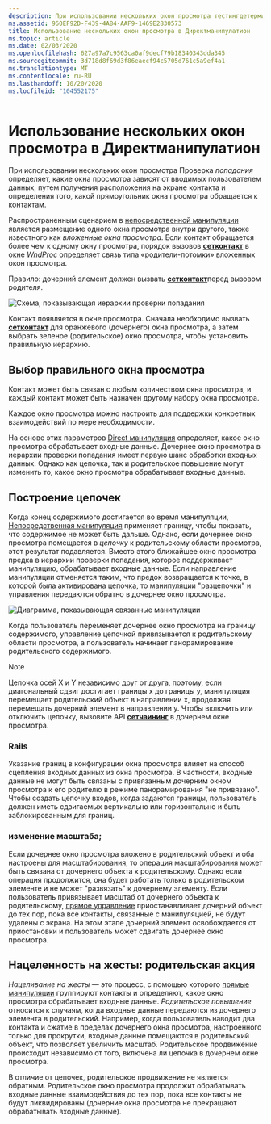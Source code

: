 ```yaml
---
description: При использовании нескольких окон просмотра тестингдетерминес на то, какие окна просмотра зависят от вводимых пользователем данных, занимая положение контакта на экране и определяя, какой прямоугольник окна просмотра обращается к контактам.
ms.assetid: 960EF92D-F439-4A84-AAF9-1469E2830573
title: Использование нескольких окон просмотра в Директманипулатион
ms.topic: article
ms.date: 02/03/2020
ms.openlocfilehash: 627a97a7c9563ca0af9decf79b18340343dda345
ms.sourcegitcommit: 3d718d8f69d3f86eaecf94c5705d761c5a9ef4a1
ms.translationtype: MT
ms.contentlocale: ru-RU
ms.lasthandoff: 10/20/2020
ms.locfileid: "104552175"
---
```

# <a name="using-multiple-viewports-in-directmanipulation"></a>Использование нескольких окон просмотра в Директманипулатион

При использовании нескольких окон просмотра Проверка *попадания* определяет, какие окна просмотра зависят от вводимых пользователем данных, путем получения расположения на экране контакта и определения того, какой прямоугольник окна просмотра обращается к контактам.

Распространенным сценарием в [непосредственной манипуляции](direct-manipulation-portal.md) является размещение одного окна просмотра внутри другого, также известного как *вложенные окна просмотра*. Если контакт обращается более чем к одному окну просмотра, порядок вызовов  [**сетконтакт**](/windows/win32/api/DirectManipulation/nf-directmanipulation-idirectmanipulationviewport-setcontact) в окне [*WndProc*](/previous-versions/windows/desktop/legacy/ms644975(v=vs.85)) определяет связь типа «родители-потомки» вложенных окон просмотра.

Правило: дочерний элемент должен вызвать [**сетконтакт**](/windows/win32/api/DirectManipulation/nf-directmanipulation-idirectmanipulationviewport-setcontact)перед вызовом родителя.

![Схема, показывающая иерархии проверки попадания](images/dm-art-8.png)

Контакт появляется в окне просмотра. Сначала необходимо вызвать [**сетконтакт**](/windows/win32/api/DirectManipulation/nf-directmanipulation-idirectmanipulationviewport-setcontact) для оранжевого (дочернего) окна просмотра, а затем выбрать зеленое (родительское) окно просмотра, чтобы установить правильную иерархию.

## <a name="targeting-the-correct-viewport"></a>Выбор правильного окна просмотра

Контакт может быть связан с любым количеством окна просмотра, и каждый контакт может быть назначен другому набору окна просмотра.

Каждое окно просмотра можно настроить для поддержки конкретных взаимодействий по мере необходимости.

На основе этих параметров [Direct манипуляция](direct-manipulation-portal.md) определяет, какое окно просмотра обрабатывает входные данные. Дочернее окно просмотра в иерархии проверки попадания имеет первую шанс обработки входных данных. Однако как цепочка, так и родительское повышение могут изменить то, какое окно просмотра обрабатывает входные данные.

## <a name="chaining"></a>Построение цепочек

Когда конец содержимого достигается во время манипуляции, [Непосредственная манипуляция](direct-manipulation-portal.md) применяет границу, чтобы показать, что содержимое не может быть дальше. Однако, если дочернее окно просмотра помещается в *цепочку* к родительскому области просмотра, этот результат подавляется. Вместо этого ближайшее окно просмотра предка в иерархии проверки попадания, которое поддерживает манипуляцию, обрабатывает входные данные. Если направление манипуляции отменяется таким, что предок возвращается к точке, в которой была активирована цепочка, то манипуляции "разцепочки" и управления передаются обратно в дочернее окно просмотра.

![Диаграмма, показывающая связанные манипуляции](images/dm-art-9.png)

Когда пользователь переменяет дочернее окно просмотра на границу содержимого, управление цепочкой привязывается к родительскому области просмотра, а пользователь начинает панорамирование родительского содержимого.

> [!Note]  
> Цепочка осей X и Y независимо друг от друга, поэтому, если диагональный сдвиг достигает границы x до границы y, манипуляция перемещает родительский объект в направлении x, продолжая перемещать дочерний элемент в направлении y. Чтобы включить или отключить цепочку, вызовите API [**сетчаининг**](/windows/win32/api/DirectManipulation/nf-directmanipulation-idirectmanipulationviewport-setchaining) в дочернем окне просмотра.

### <a name="rails"></a>Rails

Указание границ в конфигурации окна просмотра влияет на способ сцепления входных данных из окна просмотра. В частности, входные данные не могут быть связаны с привязанным дочерним окном просмотра к его родителю в режиме панорамирования "не привязано". Чтобы создать цепочку входов, когда задаются границы, пользователь должен иметь сдвигаемых вертикально или горизонтально и быть заблокированным для границ.

### <a name="zooming"></a>изменение масштаба;

Если дочернее окно просмотра вложено в родительский объект и оба настроены для масштабирования, то операция масштабирования может быть связана от дочернего объекта к родительскому. Однако если операция продолжится, она будет работать только в родительском элементе и не может "развязать" к дочернему элементу. Если пользователь привязывает масштаб от дочернего объекта к родительскому, [прямое управление](direct-manipulation-portal.md) приостанавливает дочерний объект до тех пор, пока все контакты, связанные с манипуляцией, не будут удалены с экрана. На этом этапе дочерний элемент освобождается от приостановки и пользователь может сдвигать дочернее окно просмотра.

## <a name="gesture-targeting-parent-promotion"></a>Нацеленность на жесты: родительская акция

*Нацеливание на жесты* — это процесс, с помощью которого [прямые манипуляции](direct-manipulation-portal.md) группируют контакты и определяют, какое окно просмотра обрабатывает входные данные. *Родительское повышение* относится к случаям, когда входные данные передаются из дочернего элемента в родительский. Например, когда пользователь наводит два контакта и сжатие в пределах дочернего окна просмотра, настроенного только для прокрутки, входные данные помещаются в родительский объект, что позволяет увеличить масштаб. Родительское продвижение происходит независимо от того, включена ли цепочка в дочернем окне просмотра.

В отличие от цепочек, родительское продвижение не является обратным. Родительское окно просмотра продолжит обрабатывать входные данные взаимодействия до тех пор, пока все контакты не будут ликвидированы (дочерние окна просмотра не прекращают обрабатывать входные данные).
